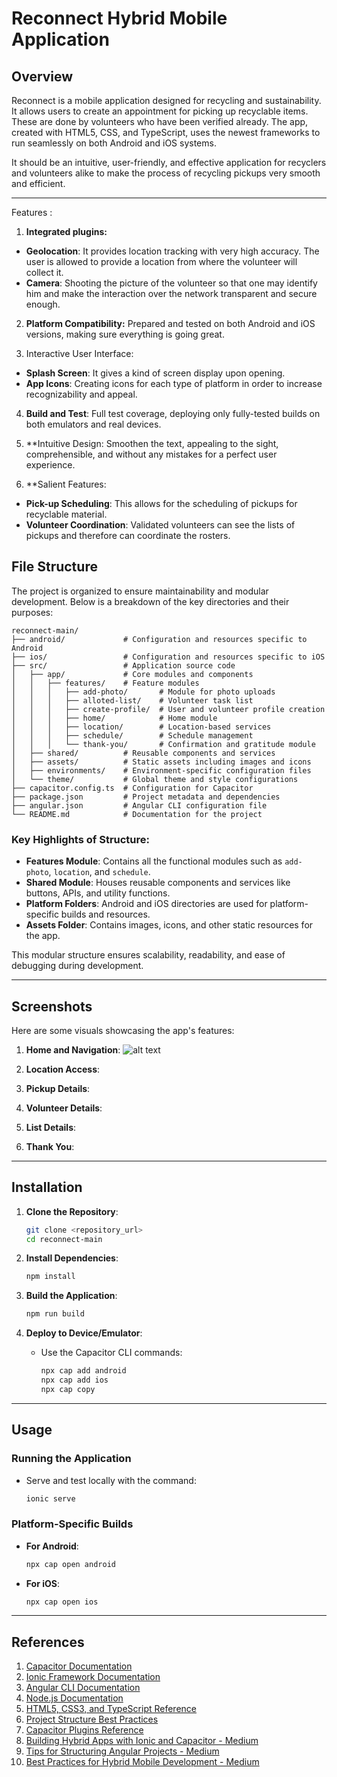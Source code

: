# Reconnect Hybrid Mobile Application

## Overview

Reconnect is a mobile application designed for recycling and sustainability. It allows users to create an appointment for picking up recyclable items. These are done by volunteers who have been verified already. The app, created with HTML5, CSS, and TypeScript, uses the newest frameworks to run seamlessly on both Android and iOS systems.

It should be an intuitive, user-friendly, and effective application for recyclers and volunteers alike to make the process of recycling pickups very smooth and efficient. 

---

Features : 

1. **Integrated plugins:**
- **Geolocation**: It provides location tracking with very high accuracy. The user is allowed to provide a location from where the volunteer will collect it.
- **Camera**: Shooting the picture of the volunteer so that one may identify him and make the interaction over the network transparent and secure enough.

2. **Platform Compatibility:**
Prepared and tested on both Android and iOS versions, making sure everything is going great.

3. Interactive User Interface:
- **Splash Screen**: It gives a kind of screen display upon opening.
- **App Icons**: Creating icons for each type of platform in order to increase recognizability and appeal.

4. **Build and Test**:
Full test coverage, deploying only fully-tested builds on both emulators and real devices.

5. **Intuitive Design: Smoothen the text, appealing to the sight, comprehensible, and without any mistakes for a perfect user experience. 

6. **Salient Features: 
- **Pick-up Scheduling**: This allows for the scheduling of pickups for recyclable material. 
- **Volunteer Coordination**: Validated volunteers can see the lists of pickups and therefore can coordinate the rosters.

## File Structure

The project is organized to ensure maintainability and modular development. Below is a breakdown of the key directories and their purposes:

```
reconnect-main/
├── android/             # Configuration and resources specific to Android
├── ios/                 # Configuration and resources specific to iOS
├── src/                 # Application source code
│   ├── app/             # Core modules and components
│   │   ├── features/    # Feature modules
│   │   │   ├── add-photo/       # Module for photo uploads
│   │   │   ├── alloted-list/    # Volunteer task list
│   │   │   ├── create-profile/  # User and volunteer profile creation
│   │   │   ├── home/            # Home module
│   │   │   ├── location/        # Location-based services
│   │   │   ├── schedule/        # Schedule management
│   │   │   └── thank-you/       # Confirmation and gratitude module
│   ├── shared/          # Reusable components and services
│   ├── assets/          # Static assets including images and icons
│   ├── environments/    # Environment-specific configuration files
│   └── theme/           # Global theme and style configurations
├── capacitor.config.ts  # Configuration for Capacitor
├── package.json         # Project metadata and dependencies
├── angular.json         # Angular CLI configuration file
└── README.md            # Documentation for the project
```

### Key Highlights of Structure:
- **Features Module**: Contains all the functional modules such as `add-photo`, `location`, and `schedule`.
- **Shared Module**: Houses reusable components and services like buttons, APIs, and utility functions.
- **Platform Folders**: Android and iOS directories are used for platform-specific builds and resources.
- **Assets Folder**: Contains images, icons, and other static resources for the app.

This modular structure ensures scalability, readability, and ease of debugging during development.

---

## Screenshots

Here are some visuals showcasing the app's features:

1. **Home and Navigation**:
   ![alt text](https://github.com/anshjamwal15/reconnect/blob/main/assets/screenshots/1.jpeg?raw=true)

2. **Location Access**:
  

3. **Pickup Details**:
  

4. **Volunteer Details**:


5. **List Details**:
   

6. **Thank You**:
   

---

## Installation

1. **Clone the Repository**:
   ```bash
   git clone <repository_url>
   cd reconnect-main
   ```

2. **Install Dependencies**:
   ```bash
   npm install
   ```

3. **Build the Application**:
   ```bash
   npm run build
   ```

4. **Deploy to Device/Emulator**:
   - Use the Capacitor CLI commands:
     ```bash
     npx cap add android
     npx cap add ios
     npx cap copy
     ```

---

## Usage

### Running the Application
- Serve and test locally with the command:
  ```bash
  ionic serve
  ```

### Platform-Specific Builds
- **For Android**:
  ```bash
  npx cap open android
  ```
- **For iOS**:
  ```bash
  npx cap open ios
  ```

---

## References
1. [Capacitor Documentation](https://capacitorjs.com/docs/)
2. [Ionic Framework Documentation](https://ionicframework.com/docs/)
3. [Angular CLI Documentation](https://angular.io/cli)
4. [Node.js Documentation](https://nodejs.org/)
5. [HTML5, CSS3, and TypeScript Reference](https://developer.mozilla.org/)
6. [Project Structure Best Practices](https://angular.io/guide/styleguide)
7. [Capacitor Plugins Reference](https://capacitorjs.com/docs/apis)
8. [Building Hybrid Apps with Ionic and Capacitor - Medium](https://medium.com/@example/building-hybrid-apps-with-ionic-and-capacitor-12345)
9. [Tips for Structuring Angular Projects - Medium](https://medium.com/@example/tips-for-structuring-angular-projects-67890)
10. [Best Practices for Hybrid Mobile Development - Medium](https://medium.com/@example/best-practices-for-hybrid-mobile-development-11223)
